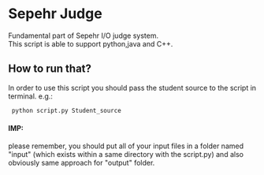 # Sepehr Judge                      







Fundamental part of Sepehr I/O judge system.    
This script is able to support python,java and C++.

## How to run that?
In order to use this script you should pass the student source to the script in terminal.   e.g.:
  ```bash
   python script.py Student_source
  ```
#### IMP:
please remember, you should put all of your input files in a folder named "input" (which exists within a same directory with the script.py)
and also obviously same approach for "output" folder.
